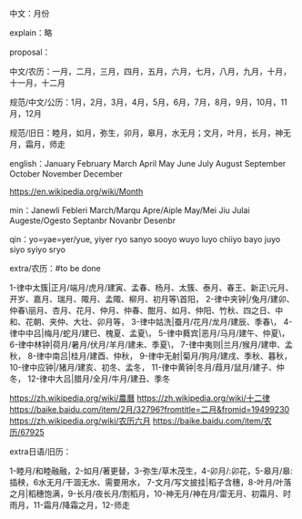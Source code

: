 中文：月份

explain：略

proposal：

中文/农历：一月，二月，三月，四月，五月，六月，七月，八月，九月，十月，十一月，十二月

规范/中文/公历：1月，2月，3月，4月，5月，6月，7月，8月，9月，10月，11月，12月

规范/旧日：睦月，如月，弥生，卯月，皋月，水无月；文月，叶月，长月，神无月，霜月，师走


english：January February March April May June July August September October November December

https://en.wikipedia.org/wiki/Month

min：Janewli Febleri March/Marqu Apre/Aiple May/Mei Jiu Julai Augeste/Ogesto Septanbr Novanbr Desenbr

qin：yo=yae=yer/yue, yiyer ryo sanyo sooyo wuyo luyo chiiyo bayo juyo siyo syiyo sryo

extra/农历：#to be done

1-律中太簇|正月/端月/虎月/建寅、孟春、杨月、太簇、泰月、春王、新正\元月、开岁、嘉月、瑞月、陬月、孟陬、柳月、初月等\首阳，
2-律中夹钟|/兔月/建卯、仲春\丽月、杏月、花月、仲月、仲春、酣月、如月、仲阳、竹秋、四之日、中和、花朝、夹仲、大壮、卯月等，
3-律中姑洗|蚕月/花月/龙月/建辰、季春\，
4-律中中吕|梅月/蛇月/建巳、槐夏、孟夏\，
5-律中蕤宾|恶月/马月/建午、仲夏\，
6-律中林钟|荷月/暑月/伏月/羊月/建未、季夏\，
7-律中夷则|兰月/猴月/建申、孟秋，
8-律中南吕|桂月/建酉、仲秋，
9-律中无射|菊月/狗月/建戌、季秋、暮秋，
10-律中应钟|/猪月/建亥、初冬、孟冬，
11-律中黄钟|冬月/葭月/鼠月/建子、仲冬，
12-律中大吕|腊月/全月/牛月/建丑、季冬

https://zh.wikipedia.org/wiki/農曆
https://zh.wikipedia.org/wiki/十二律
https://baike.baidu.com/item/2月/32796?fromtitle=二月&fromid=19499230
https://zh.wikipedia.org/wiki/农历六月
https://baike.baidu.com/item/农历/67925

extra日语/旧历：

1-睦月/和睦融融，2-如月/著更替，3-弥生/草木茂生，4-卯月/:卯花，5-皋月/皋:插秧，6水无月/干涸无水、需要用水，
7-文月/写文披挂|稻子含穗，8-叶月/叶落之月|稻穗饱满，9-长月/夜长月/割稻月，10-神无月/神在月/雷无月、初霜月、时雨月，11-霜月/降霜之月，12-师走

